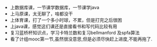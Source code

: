 - 上数据库课，一节课学数据库，一节课学java
- 上马原课，太无聊了，啥都没干
- 上体育课，打了一个多小时球，不累，但是打完之后很困
- 上java课，感觉这们课还是直接看书和写代码比较有用
- 复习蓝桥杯知识点，学习卡特兰数和复习bellmanford 及spfa算法
- 看了计组mooc第一节,虽然很没意思,但是必须尽快赶上进度,不能再拖了.